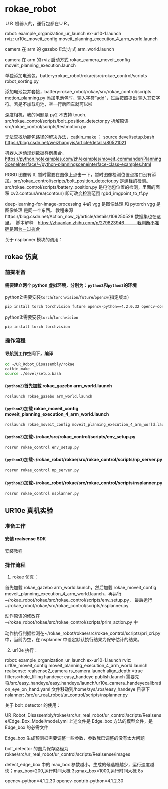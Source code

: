 # rokae_robot

ＵＲ 機器人的，運行包都在ＵＲ。

robot: example_organization_ur_launch ex-ur10-1.launch  
rviz: ur10e_moveit_config moveit_planning_execution_4_arm_world.launch

camera 在 arm 的 gazebo 启动方式
arm_world.launch

camera 在 arm 的 rviz 启动方式
rokae_camera_moveit_config moveit_planning_execution.launch

单独添加电池包，battery:rokae_robot/rokae/src/rokae_control/scripts
robot_sorting.py

添加电池包并套接，battery:rokae_robot/rokae/src/rokae_control/scripts
motion_planning.py 添加电池包时，输入字符“add”，过后按照提出 输入其它字符。若是不加载电池，空一行后回车就可以啦

深度相机，我的问题是 py2 不支持 touch.
src/rokae_control/scripts/bolt_position_detector.py
拆解原语
src/rokae_control/scripts/testmotion.py

无法查找功能包路径的解决办法，catkin_make ； source devel/setup.bash
https://blog.csdn.net/weizhangyjs/article/details/80521021

机器人运动规划数据样例集合，
https://python.hotexamples.com/zh/examples/moveit_commander/PlanningSceneInterface/-/python-planningsceneinterface-class-examples.html

RGBD 图像转 tf, 暂时需要在图像上点击一下，暂时图像检测位置点接口没有添加。src/rokae_control/scripts/bolt_position_detector.py 是螺栓的检测。src/rokae_control/scripts/battery_position.py 是电池包位置的检测，里面的面积 cv2.contourArea(contour) 即可改变检测范围
rgbd_imgpoint_to_tf.py

deep-learning-for-image-processing 中的 vgg 是图像处理 和 pytorch vgg 是图像处理 是同一个东西。 教程来源https://blog.csdn.net/Action_now_zj/article/details/109250528 数据集也在这里。　脚本解释　https://zhuanlan.zhihu.com/p/279823946　　　我判断不准确是因为－过拟合

关于 nsplanner 模块的调用：

## rokae 仿真

### 前提准备

#### 需要建立两个 python 虚拟环境，分别为：`python2`和`python3`的环境

python2:需要安装`torch`/`torchvision`/`future`/`opencv`(指定版本)

```bash
pip install torch torchvision future opencv-python==4.2.0.32 opencv-contrib-python=4.2.0.32
```

python3:需要安装`torch`/`torchvision`

```bash
pip install torch torchvision
```

### 操作流程

#### 导航到工作空间下，编译

```bash
cd ~/UR_Robot_Disassembly/rokae
catkin_make
source ./devel/setup.bash
```

#### (`python2`)首先加载 rokae_gazebo arm_world.launch

```bash
roslaunch rokae_gazebo arm_world.launch
```

#### (`python2`)加载 rokae_moveit_config moveit_planning_execution_4_arm_world.launch

```bash
roslaunch rokae_moveit_config moveit_planning_execution_4_arm_world.launch
```

#### (`python2`)加载~/rokae/src/rokae_control/scripts/env_setup.py

```bash
rosrun rokae_control env_setup.py
```

#### (`python3`)加载~/rokae_robot/rokae/src/rokae_control/scripts/np_server.py

```bash
rosrun rokae_control np_server.py
```

#### (`python2`)加载~/rokae_robot/rokae/src/rokae_control/scripts/nsplanner.py

```bash
rosrun rokae_control nsplanner.py
```

## UR10e 真机实验

### 准备工作

#### 安装 realsense SDK

[安装教程](https://github.com/IntelRealSense/librealsense/blob/master/doc/distribution_linux.md#installing-the-packages)

### 操作流程

1. rokae 仿真：

首先加载 rokae_gazebo arm_world.launch，然后加载 rokae_moveit_config moveit_planning_execution_4_arm_world.launch，再运行~/rokae_robot/rokae/src/rokae_control/scripts/env_setup.py，
最后运行~/rokae_robot/rokae/src/rokae_control/scripts/nsplanner.py

动作原语的修改在~/rokae_robot/rokae/src/rokae_control/scripts/prim_action.py 中

动作执行判据检测在~/rokae_robot/rokae/src/rokae_control/scripts/pri_cri.py 中，当前为空，在 nsplanner 中设定默认执行结果为保守估计的结果。

2. ur10e 执行：

robot: example_organization_ur_launch ex-ur10-1.launch
rviz: ur10e_moveit_config moveit_planning_execution_4_arm_world.launch
realsense: realsense2_camera rs_camera.launch align_depth:=true filters:=hole_filling
handeye: easy_handeye publish.launch 需要先将/src/easy_handeye/easy_handeye/launch/ur10e_camera_handeyecalibration_eye_on_hand.yaml 文件移动到/home/zys/.ros/easy_handeye 目录下
nslanner: /src/ur_real_robot/ur_control/scripts/nsplanner.py

关于 bolt_detector 的使用：

UR_Robot_Disassembly/rokae/src/ur_real_robot/ur_control/scripts/Realsense/Edge_Box_Model/model.yml
上述文件是 Edge_box 方法的模型文件，是 Edge_box 的必需文件

Edge_box 生成预测框需要调整一些参数，参数我已调整的没有太大问题

bolt_detector 的图片保存路径为 rokae/src/ur_real_robot/ur_control/scripts/Realsense/images

detect_edge_box 中的 max_box 参数越小，生成的候选框越少，运行速度越快；max_box=200,运行时间大概 3s;max_box=1000,运行时间大概 8s

opencv-python=4.1.2.30 opencv-contrib-python=4.1.2.30
